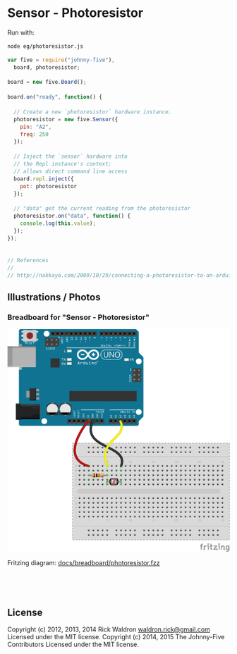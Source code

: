 <!--remove-start-->

# Sensor - Photoresistor



Run with:
```bash
node eg/photoresistor.js
```

<!--remove-end-->

```javascript
var five = require("johnny-five"),
  board, photoresistor;

board = new five.Board();

board.on("ready", function() {

  // Create a new `photoresistor` hardware instance.
  photoresistor = new five.Sensor({
    pin: "A2",
    freq: 250
  });

  // Inject the `sensor` hardware into
  // the Repl instance's context;
  // allows direct command line access
  board.repl.inject({
    pot: photoresistor
  });

  // "data" get the current reading from the photoresistor
  photoresistor.on("data", function() {
    console.log(this.value);
  });
});


// References
//
// http://nakkaya.com/2009/10/29/connecting-a-photoresistor-to-an-arduino/

```


## Illustrations / Photos


### Breadboard for "Sensor - Photoresistor"



![docs/breadboard/photoresistor.png](breadboard/photoresistor.png)<br>

Fritzing diagram: [docs/breadboard/photoresistor.fzz](breadboard/photoresistor.fzz)

&nbsp;





&nbsp;

<!--remove-start-->

## License
Copyright (c) 2012, 2013, 2014 Rick Waldron <waldron.rick@gmail.com>
Licensed under the MIT license.
Copyright (c) 2014, 2015 The Johnny-Five Contributors
Licensed under the MIT license.

<!--remove-end-->
